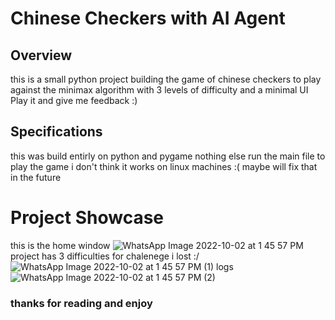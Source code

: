 # Chinese Checkers with AI Agent

## Overview 

this is a small python project building the game of chinese checkers to play against the minimax algorithm with 3 levels of difficulty and a minimal UI Play it and give me feedback :)

## Specifications 

this was build entirly on python and pygame nothing else run the main file to play the game i don't think it works on linux machines :( maybe will fix that in the future 
# Project Showcase

this is the home window 
![WhatsApp Image 2022-10-02 at 1 45 57 PM](https://user-images.githubusercontent.com/93874336/193452394-5a65e8d3-4891-4652-a4e2-91e13efa16fd.jpeg)
project has 3 difficulties for chalenege 
i lost :/
![WhatsApp Image 2022-10-02 at 1 45 57 PM (1)](https://user-images.githubusercontent.com/93874336/193452391-48154231-6c6e-452e-913b-f4a74c6eb688.jpeg)
logs 
![WhatsApp Image 2022-10-02 at 1 45 57 PM (2)](https://user-images.githubusercontent.com/93874336/193452393-12ce0b90-9e2f-4726-8606-1e77a914317c.jpeg)

### thanks for reading and enjoy
